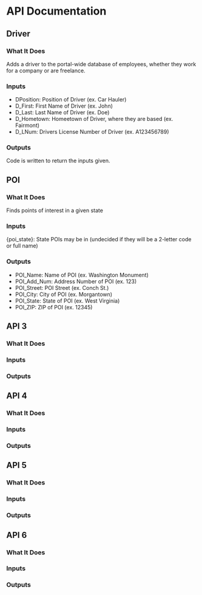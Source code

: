 # API Documentation

## Driver

### What It Does

Adds a driver to the portal-wide database of employees, whether they work for a company or are freelance.

### Inputs

- DPosition: Position of Driver (ex. Car Hauler)
- D_First: First Name of Driver (ex. John)
- D_Last: Last Name of Driver (ex. Doe)
- D_Hometown: Homeetown of Driver, where they are based (ex. Fairmont)
- D_LNum: Drivers License Number of Driver (ex. A123456789)


### Outputs

Code is written to return the inputs given.

## POI

### What It Does

Finds points of interest in a given state

### Inputs

{poi_state}: State POIs may be in (undecided if they will be a 2-letter code or full name)

### Outputs

- POI_Name: Name of POI (ex. Washington Monument)
- POI_Add_Num: Address Number of POI (ex. 123)
- POI_Street: POI Street (ex. Conch St.)
- POI_City: City of POI (ex. Morgantown)
- POI_State: State of POI (ex. West Virginia)
- POI_ZIP: ZIP of POI (ex. 12345)

## API 3

### What It Does

### Inputs

### Outputs

## API 4

### What It Does

### Inputs

### Outputs

## API 5

### What It Does

### Inputs

### Outputs

## API 6

### What It Does

### Inputs

### Outputs

